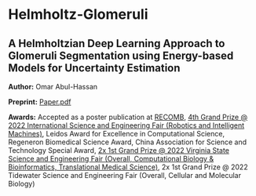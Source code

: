 # Helmholtz-Glomeruli
<h2>A Helmholtzian Deep Learning Approach to Glomeruli Segmentation using Energy-based Models for Uncertainty Estimation</h2>

<b>Author:</b> Omar Abul-Hassan

<b>Preprint:</b> <a href="https://github.com/pythonomar22/Helmholtz-Glomeruli/blob/main/Paper.pdf" target="_blank">Paper.pdf</a>

<b>Awards:</b> Accepted as a poster publication at <a href="https://recomb2022.net/" target="_blank">RECOMB</a>, <a href="https://www.societyforscience.org/press-release/regeneron-isef-full-awards-2022/" target="_blank">4th Grand Prize @ 2022 International Science and Engineering
Fair (Robotics and Intelligent Machines)</a>, Leidos Award for Excellence in Computational Science, Regeneron Biomedical Science Award, China Association for Science and Technology Special Award, <a href="https://odu.edu/sci/vssef" target="_blank">2x 1st Grand Prize @ 2022 Virginia State Science and Engineering Fair (Overall, Computational Biology &
Bioinformatics, Translational Medical Science)</a>, 2x 1st Grand Prize @ 2022 Tidewater Science and Engineering Fair (Overall, Cellular and Molecular Biology)
